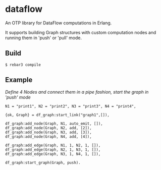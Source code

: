 dataflow
=====

An OTP library for DataFlow computations in Erlang.

It supports building Graph structures with custom computation nodes and running them in 'push' or 'pull' mode.

Build
-----

    $ rebar3 compile
    
Example
-------
_Define 4 Nodes and connect them in a pipe fashion, start the graph in 'push' mode_

    N1 = "print1", N2 = "print2", N3 = "print3", N4 = "print4",
    
    {ok, Graph} = df_graph:start_link("graph1",[]),
    
    df_graph:add_node(Graph, N1, auto_emit, []),
    df_graph:add_node(Graph, N2, add, [2]),
    df_graph:add_node(Graph, N3, add, [3]),
    df_graph:add_node(Graph, N4, add, [4]),
    
    df_graph:add_edge(Graph, N1, 1, N2, 1, []),
    df_graph:add_edge(Graph, N2, 1, N3, 1, []),
    df_graph:add_edge(Graph, N3, 1, N4, 1, []), 
    
    df_graph:start_graph(Graph, push).
